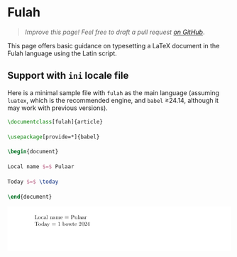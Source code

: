 # Fulah

<blockquote>
  <p><em>Improve this page! Feel free to draft a pull request <a href="https://github.com/latex3/babel/tree/docs/docs">on GitHub</a></em>.</p>
</blockquote>

This page offers basic guidance on typesetting a LaTeX document in the
Fulah language using the Latin script.

## Support with `ini` locale file

Here is a minimal sample file with `fulah` as the main language
(assuming `luatex`, which is the recommended engine, and `babel` ≥24.14,
although it may work with previous versions).

```tex
\documentclass[fulah]{article}

\usepackage[provide=*]{babel}

\begin{document}

Local name $=$ Pulaar

Today $=$ \today

\end{document}
```

![](../media/locale-fulah.png)